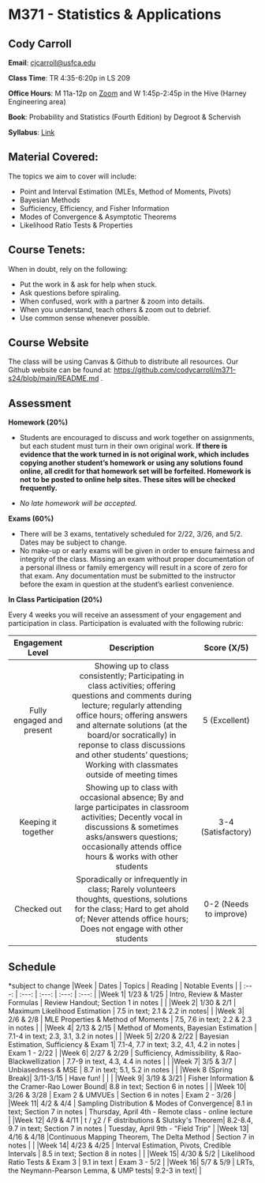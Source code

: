# M371 - Statistics & Applications


## Cody Carroll

**Email**: cjcarroll@usfca.edu

**Class Time**: TR 4:35-6:20p in LS 209

**Office Hours**:  M 11a-12p on [Zoom](https://usfca.zoom.us/my/cody.carroll) and W 1:45p-2:45p in the Hive (Harney Engineering area)

**Book**: Probability and Statistics (Fourth Edition) by Degroot & Schervish

**Syllabus**: [Link](https://github.com/codycarroll/m371-s24/blob/main/syllabus/M371-S24-Syllabus.pdf)

## Material Covered: 

The topics we aim to cover will include:
- Point and Interval Estimation (MLEs, Method of Moments, Pivots)
- Bayesian Methods
- Sufficiency, Efficiency, and Fisher Information
- Modes of Convergence & Asymptotic Theorems
- Likelihood Ratio Tests & Properties

## Course Tenets:

When in doubt, rely on the following:
- Put the work in & ask for help when stuck.
- Ask questions before spiraling.
- When confused, work with a partner & zoom into details.
- When you understand, teach others & zoom out to debrief.
- Use common sense whenever possible.

## Course Website
The class will be using Canvas & Github to distribute all resources.
Our Github website can be found at: https://github.com/codycarroll/m371-s24/blob/main/README.md .

## Assessment

**Homework (20%)**
- Students are encouraged to discuss and work together on assignments, but each student must turn in their own original work. **If there is evidence that the work turned in is not original work, which includes copying another student’s homework or using any solutions found online, all credit for that homework set will be forfeited. Homework is not to be posted to online help sites. These sites will be checked frequently.**
  
- _No late homework will be accepted._

**Exams (60%)**
- There will be 3 exams, tentatively scheduled for 2/22, 3/26, and 5/2. Dates may be subject to change. 
- No make-up or early exams will be given in order to ensure fairness and integrity of the class. Missing an exam without proper documentation of a personal illness or family emergency will result in a score of zero for that exam. Any documentation must be submitted to the instructor before the exam in question at the student’s earliest convenience.

**In Class Participation (20%)**

Every 4 weeks you will receive an assessment of your engagement and participation in class. Participation is evaluated with the following rubric:


|Engagement Level | Description | Score (X/5) |
| :---:  | :---:  | :---: |
|Fully engaged and present|Showing up to class consistently; Participating in class activities; offering questions and comments during lecture; regularly attending office hours; offering answers and alternate solutions (at the board/or socratically) in reponse to class discussions and other students’ questions; Working with classmates outside of meeting times| 5 (Excellent)|
|Keeping it together|Showing up to class with occasional absence; By and large participates in classroom activities; Decently vocal in discussions & sometimes asks/answers questions; occasionally attends office hours & works with other students| 3-4 (Satisfactory)|
|Checked out | Sporadically or infrequently in class; Rarely volunteers thoughts, questions, solutions for the class; Hard to get ahold of; Never attends office hours; Does not engage with other students| 0-2 (Needs to improve)|

## Schedule
*subject to change
|Week | Dates | Topics | Reading | Notable Events |
| :---:  | :---:  | :---:  | :---:  | :---: |
|Week 1| 1/23 & 1/25 | Intro, Review & Master Formulas | Review Handout; Section 1 in notes |  |
|Week 2| 1/30 & 2/1  | Maximum Likelihood Estimation | 7.5 in text; 2.1 & 2.2 in notes|  |
|Week 3| 2/6 & 2/8  | MLE Properties & Method of Moments | 7.5, 7.6 in text; 2.2 & 2.3 in notes |  |
|Week 4| 2/13 & 2/15 | Method of Moments, Bayesian Estimation | 7.1-4 in text;  2.3, 3.1, 3.2 in notes |  |
|Week 5| 2/20 & 2/22 | Bayesian Estimation, Sufficiency & Exam 1| 7.1-4, 7.7 in text; 3.2, 4.1, 4.2 in notes | Exam 1 - 2/22 |
|Week 6| 2/27 & 2/29 | Sufficiency, Admissibility, & Rao-Blackwellization | 7.7-9 in text, 4.3, 4.4 in notes |  |
|Week 7| 3/5 & 3/7 |  Unbiasedness & MSE | 8.7 in text; 5.1, 5.2 in notes | |
|Week 8 (Spring Break)| 3/11-3/15 | Have fun! | |  |
|Week 9| 3/19 & 3/21 | Fisher Information & the Cramer-Rao Lower Bound| 8.8 in text; Section 6 in notes |  |
|Week 10| 3/26 & 3/28 | Exam 2 & UMVUEs | Section 6 in notes | Exam 2 - 3/26 |
|Week 11| 4/2 & 4/4 | Sampling Distribution & Modes of Convergence| 8.1 in text; Section 7 in notes | Thursday, April 4th - Remote class - online lecture |
|Week 12| 4/9 & 4/11 | t / &chi;2 / F distributions & Slutsky's Theorem| 8.2-8.4, 9.7 in text; Section 7 in notes | Tuesday, April 9th - "Field Trip"  |
|Week 13| 4/16 & 4/18 |Continuous Mapping Theorem, The Delta Method | Section 7 in notes |  |
|Week 14| 4/23 & 4/25 | Interval Estimation, Pivots, Credible Intervals | 8.5 in text; Section 8 in notes |  |
|Week 15| 4/30 & 5/2 | Likelihood Ratio Tests & Exam 3 | 9.1 in text | Exam 3 - 5/2 |
|Week 16| 5/7 & 5/9 | LRTs, the Neymann-Pearson Lemma, & UMP tests| 9.2-3 in text|  |
